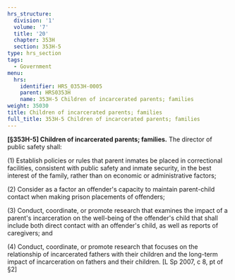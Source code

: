 ```yaml
---
hrs_structure:
  division: '1'
  volume: '7'
  title: '20'
  chapter: 353H
  section: 353H-5
type: hrs_section
tags:
  - Government
menu:
  hrs:
    identifier: HRS_0353H-0005
    parent: HRS0353H
    name: 353H-5 Children of incarcerated parents; families
weight: 35030
title: Children of incarcerated parents; families
full_title: 353H-5 Children of incarcerated parents; families
---
```

**[§353H-5] Children of incarcerated parents; families.** The director of public safety shall:

(1) Establish policies or rules that parent inmates be placed in correctional facilities, consistent with public safety and inmate security, in the best interest of the family, rather than on economic or administrative factors;

(2) Consider as a factor an offender's capacity to maintain parent-child contact when making prison placements of offenders;

(3) Conduct, coordinate, or promote research that examines the impact of a parent's incarceration on the well-being of the offender's child that shall include both direct contact with an offender's child, as well as reports of caregivers; and

(4) Conduct, coordinate, or promote research that focuses on the relationship of incarcerated fathers with their children and the long-term impact of incarceration on fathers and their children. [L Sp 2007, c 8, pt of §2]
